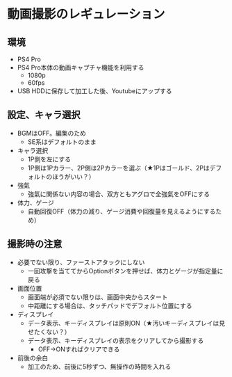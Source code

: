 #  動画撮影のレギュレーション

## 環境

- PS4 Pro
- PS4 Pro本体の動画キャプチャ機能を利用する
    - 1080p
    - 60fps
- USB HDDに保存して加工した後、Youtubeにアップする

## 設定、キャラ選択

- BGMはOFF。編集のため
  - SE系はデフォルトのまま
- キャラ選択
  - 1P側を左にする
  - 1P側は1Pカラー、2P側は2Pカラーを選ぶ（★1Pはゴールド、2Pはデフォルトのほうがいい？）
- 強氣
  - 強氣に関係ない内容の場合、双方ともアグロで全強氣をOFFにする
- 体力、ゲージ
  - 自動回復OFF（体力の減り、ゲージ消費や回復量を見えるようにするため）

## 撮影時の注意

- 必要でない限り、ファーストアタックにしない
  - 一回攻撃を当ててからOptionボタンを押せば、体力とゲージが指定量に戻る
- 画面位置
  - 画面端が必須でない限りは、画面中央からスタート
  - 中距離にする場合は、タッチパッドでデフォルト位置にする
- ディスプレイ
  - データ表示、キーディスプレイは原則ON（★汚いキーディスプレイは見せたくない？）
  - データ表示、キーディスプレイの表示をクリアしてから撮影する
    - OFF→ONすればクリアできる
- 前後の余白
  - 加工のため、前後に5秒ずつ、無操作の時間を入れる
